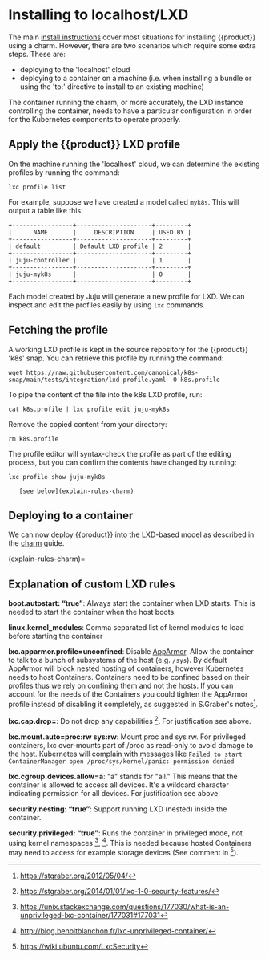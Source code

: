 # Installing to localhost/LXD

The main [install instructions][install] cover most situations for installing
{{product}} using a charm. However, there are two scenarios which
require some extra steps. These are:

- deploying to the 'localhost' cloud
- deploying to a container on a machine (i.e. when installing a bundle or using
  the 'to:' directive to install to an existing machine)

The container running the charm, or more accurately, the LXD instance
controlling the container, needs to have a particular configuration in order
for the Kubernetes components to operate properly.


## Apply the {{product}} LXD profile

On the machine running the 'localhost' cloud, we can determine the existing
profiles by running the command:

```
lxc profile list
```

For example, suppose we have created a model called `myk8s`. This will
output a table like this:

```
+-----------------+---------------------+---------+
|      NAME       |     DESCRIPTION     | USED BY |
+-----------------+---------------------+---------+
| default         | Default LXD profile | 2       |
+-----------------+---------------------+---------+
| juju-controller |                     | 1       |
+-----------------+---------------------+---------+
| juju-myk8s      |                     | 0       |
+-----------------+---------------------+---------+
```

Each model created by Juju will generate a new profile for LXD. We can inspect
and edit the profiles easily by using `lxc` commands.

## Fetching the profile

A working LXD profile is kept in the source repository for the {{product}}
'k8s' snap. You can retrieve this profile by running the command:

<!-- markdownlint-disable -->
```
wget https://raw.githubusercontent.com/canonical/k8s-snap/main/tests/integration/lxd-profile.yaml -O k8s.profile
```
<!-- markdownlint-restore -->

To pipe the content of the file into the k8s LXD profile, run:

```
cat k8s.profile | lxc profile edit juju-myk8s
```

Remove the copied content from your directory:

```
rm k8s.profile
```

The profile editor will syntax-check the profile as part of the editing
process, but you can confirm the contents have changed by running:

```
lxc profile show juju-myk8s
```

```{note} For an explanation of the settings in this file,
   [see below](explain-rules-charm)
```

## Deploying to a container

We can now deploy {{product}} into the LXD-based model as described in
the [charm][] guide.

(explain-rules-charm)=

## Explanation of custom LXD rules

**boot.autostart: “true”**: Always start the container when LXD starts. This is
needed to start the container when the host boots.

**linux.kernel_modules**: Comma separated list of kernel modules to load before
starting the container

**lxc.apparmor.profile=unconfined**: Disable [AppArmor]. Allow the container to
talk to a bunch of subsystems of the host (e.g. `/sys`). By default AppArmor
will block nested hosting of containers, however Kubernetes needs to host
Containers. Containers need to be confined based on their profiles thus we rely
on confining them and not the hosts. If you can account for the needs of the
Containers you could tighten the AppArmor profile instead of disabling it
completely, as suggested in S.Graber's notes[^1].

**lxc.cap.drop=**: Do not drop any capabilities [^2]. For justification see
above.

**lxc.mount.auto=proc:rw sys:rw**: Mount proc and sys rw. For privileged
containers, lxc over-mounts part of /proc as read-only to avoid damage to the
host. Kubernetes will complain with messages like `Failed to start
ContainerManager open /proc/sys/kernel/panic: permission denied`

**lxc.cgroup.devices.allow=a**: "a" stands for "all." This means that the
container is allowed to access all devices. It's a wildcard character
indicating permission for all devices. For justification see above.

**security.nesting: “true”**: Support running LXD (nested) inside the
container.

**security.privileged: “true”**: Runs the container in privileged mode, not
using kernel namespaces [^3], [^4]. This is needed because hosted Containers may
need to access for example storage devices (See comment in [^5]).

<!-- LINKS -->
<!-- markdownlint-disable MD034 -->
[^1]: https://stgraber.org/2012/05/04/
[^2]: https://stgraber.org/2014/01/01/lxc-1-0-security-features/
[^3]: https://unix.stackexchange.com/questions/177030/what-is-an-unprivileged-lxc-container/177031#177031
[^4]: http://blog.benoitblanchon.fr/lxc-unprivileged-container/
[^5]: https://wiki.ubuntu.com/LxcSecurity

[AppArmor]: https://apparmor.net/
[charm]:    ./charm
[install]:  ./charm
